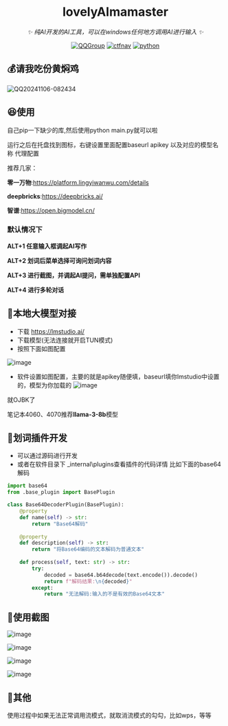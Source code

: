 <!-- markdownlint-disable MD033 MD041 -->
<p align="center">
  
</p>
<div align="center">

# lovelyAImamaster

<!-- prettier-ignore-start -->
<!-- markdownlint-disable-next-line MD036 -->
_✨ 纯AI开发的AI工具，可以在windows任何地方调用AI进行输入 ✨_
<!-- prettier-ignore-end -->
<a href="https://jq.qq.com/?_wv=1027&k=DzOtbzU4"><img src="https://img.shields.io/badge/QQ%E7%BE%A4-856729462-orange?style=flat-square" alt="QQGroup"></a>
  <a href="http://ctf.dog"><img src="https://img.shields.io/badge/CTF%E5%AF%BC%E8%88%AA%E7%AB%99-ctf.dog-5492ff?style=flat-square" alt="ctfnav"></a>
  <a href=".."><img src="https://img.shields.io/badge/Python%20-%203.13.0-def1f2?style=flat-square" alt="python"></a>
</div>

## 💰请我吃份黄焖鸡
![QQ20241106-082434](https://github.com/user-attachments/assets/0e916223-996c-4e69-9789-400218125fcb)



## 😆使用

自己pip一下缺少的库,然后使用python main.py就可以啦

运行之后在托盘找到图标，右键设置里面配置baseurl apikey 以及对应的模型名称 代理配置

推荐几家：

**零一万物**:https://platform.lingyiwanwu.com/details

**deepbricks**:https://deepbricks.ai/

**智谱**:https://open.bigmodel.cn/

### 默认情况下 
**ALT+1 任意输入框调起AI写作**

**ALT+2 划词后菜单选择可询问划词内容**

**ALT+3 进行截图，并调起AI提问，需单独配置API**

**ALT+4 进行多轮对话**

## 🐲本地大模型对接
 - 下载 https://lmstudio.ai/
 - 下载模型(无法连接就开启TUN模式)
 - 按照下面如图配置
  
  ![image](https://github.com/user-attachments/assets/10bdee64-0e6b-4742-bd1d-3233ef3f17af)
 - 软件设置如图配置，主要的就是apikey随便填，baseurl填你lmstudio中设置的，模型为你加载的
   ![image](https://github.com/user-attachments/assets/01bb1593-89d7-44d1-9ba4-5226ed12363e)

就OJBK了

笔记本4060、4070推荐**llama-3-8b**模型

## 📎划词插件开发

 - 可以通过源码进行开发
 - 或者在软件目录下 \_internal\plugins查看插件的代码详情
比如下面的base64解码

```python
import base64
from .base_plugin import BasePlugin

class Base64DecoderPlugin(BasePlugin):
    @property
    def name(self) -> str:
        return "Base64解码"
    
    @property
    def description(self) -> str:
        return "将Base64编码的文本解码为普通文本"
    
    def process(self, text: str) -> str:
        try:
            decoded = base64.b64decode(text.encode()).decode()
            return f"解码结果:\n{decoded}"
        except:
            return "无法解码:输入的不是有效的Base64文本" 
```

## 🐔使用截图
![image](https://github.com/user-attachments/assets/6633a4a1-71fd-410c-b811-868dead0881a)

![image](https://github.com/user-attachments/assets/92695864-0d87-4d57-a33c-46a68cd4680a)

![image](https://github.com/user-attachments/assets/82787dea-a07d-49f8-a2b8-c907550a2948)

![image](https://github.com/user-attachments/assets/b01e70c5-9ea6-44cf-a3f7-9d58ecfbb387)



## 🔩其他
使用过程中如果无法正常调用流模式，就取消流模式的勾勾，比如wps，等等




